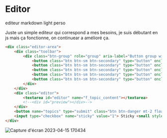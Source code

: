 # Editor
editeur markdown light perso 

Juste un simple editeur qui correspond a mes besoins, je suis débutant en js mais ça fonctionne, on continuear a amélioré ça.

```html
<div class="editor-area">
    <div class="toolbar">
        <div class="btn-group" role="group" aria-label="Button group with nested dropdown">
            <button class="btn btn-sm btn-secondary" type="button" onclick="insertText('**', '**')" title="Gras"> <i class="fas fa-bold"></i> </button>
            <button class="btn btn-sm btn-secondary" type="button" onclick="insertText('_', '_')" title="Italic"> <i class="fas fa-italic"></i> </button>
            <button class="btn btn-sm btn-secondary" type="button" onclick="insertText('> ', '')" title="Quote"> <i class="fas fa-quote-right"></i> </button>
            <button class="btn btn-sm btn-secondary" type="button" onclick="insertText('```php\n', '\n```')" title="BlocCode"> <i class="fas fa-code"></i> </button>
            <button class="btn btn-sm btn-secondary" type="button" onclick="insertText('`', '`')" title="InlineCode"> <i class="fas fa-terminal"></i> </button>
        </div>
    </div>
    <div class="editor">
        <textarea id="editor" name="f_topic_content"></textarea>
        <!--<div id="preview"></div>-->
    </div>
    <button name="topics" type="submit" class="btn btn-danger mt-2 float-end">Envoyez <i class="fas fa-paper-plane"></i></button>
    <input type="checkbox" name="sticky" value="1"> Sticky <small style="color:#912c1a;">(Personne ne pourra répondre a par les admin) </small>
</div>
```
![Capture d'écran 2023-04-15 170434](https://user-images.githubusercontent.com/8920228/232232927-6aef6da4-2099-47d6-88b8-51dbcde9488d.png)
